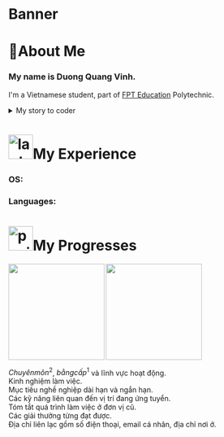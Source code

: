 # Banner

# 🤔About Me
### My name is Duong Quang Vinh.
 I'm a Vietnamese student, part of [FPT Education](https://fschool.fpt.edu.vn/en/introduction/fpt-education/) Polytechnic.

<details>
  <summary>My story to coder</summary>
  
  ### First time touch PC
  blah blah...


</details>

# <img align="bottom" width="48" height="48" src="https://img.icons8.com/doodle/48/laptop--v1.png" alt="laptop--v1"/>My Experience
### OS:  
### Languages:

# <img align="bottom" width="48" height="48" src="https://img.icons8.com/doodle/48/positive-dynamic--v1.png" alt="positive-dynamic--v1"/>My Progresses

<img height=189 align="left" src="https://github-readme-stats.vercel.app/api?username=danvainvn&show_icons=true&theme=gruvbox&hide_border=true&border_radius=4.5&hide=commits,issues" />
<img height=189 align="center" src="https://github-readme-stats.vercel.app/api/top-langs?username=anuraghazra&theme=gruvbox&layout=compact&langs_count=6&hide_border=true&border_radius=4.5&card_width=320" />

$Chuyên môn^2$, $bằng cấp^1$ và lĩnh vực hoạt động.  
Kinh nghiệm làm việc.  
Mục tiêu nghề nghiệp dài hạn và ngắn hạn.  
Các kỹ năng liên quan đến vị trí đang ứng tuyển.  
Tóm tắt quá trình làm việc ở đơn vị cũ.  
Các giải thưởng từng đạt được.  
Địa chỉ liên lạc gồm số điện thoại, email cá nhân, địa chỉ nơi ở.  

